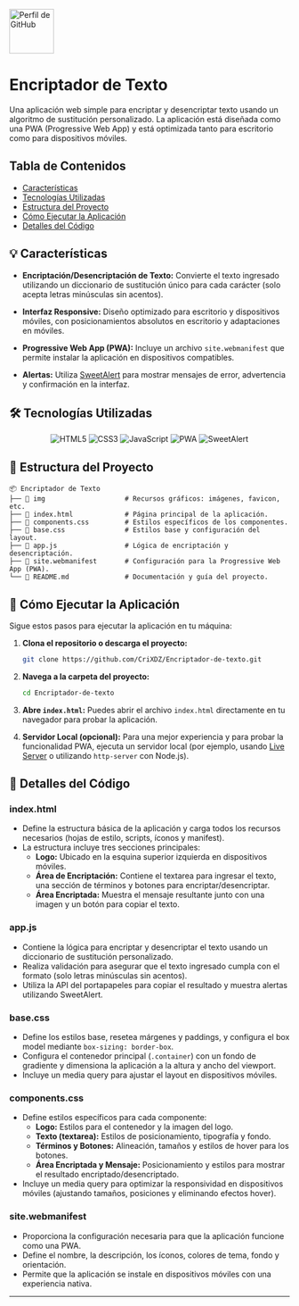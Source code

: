 <p align="left">
  <img src="https://github.com/CriXDZ.png" alt="Perfil de GitHub" width="80" />
</p>

# Encriptador de Texto

Una aplicación web simple para encriptar y desencriptar texto usando un algoritmo de sustitución personalizado. La aplicación está diseñada como una PWA (Progressive Web App) y está optimizada tanto para escritorio como para dispositivos móviles.

## Tabla de Contenidos

- [ Características](#-características)
- [ Tecnologías Utilizadas](#-tecnologías-utilizadas)
- [ Estructura del Proyecto](#-estructura-del-proyecto)
- [ Cómo Ejecutar la Aplicación](#-cómo-ejecutar-la-aplicación)
- [ Detalles del Código](#-detalles-del-código)

## 💡 Características

- **Encriptación/Desencriptación de Texto:**
  Convierte el texto ingresado utilizando un diccionario de sustitución único para cada carácter (solo acepta letras minúsculas sin acentos).

- **Interfaz Responsive:**
  Diseño optimizado para escritorio y dispositivos móviles, con posicionamientos absolutos en escritorio y adaptaciones en móviles.

- **Progressive Web App (PWA):**
  Incluye un archivo `site.webmanifest` que permite instalar la aplicación en dispositivos compatibles.

- **Alertas:**
  Utiliza [SweetAlert](https://sweetalert.js.org/) para mostrar mensajes de error, advertencia y confirmación en la interfaz.

## 🛠️ Tecnologías Utilizadas

<p align="center">
  <img src="https://img.shields.io/badge/HTML5-E34F26?style=for-the-badge&logo=html5&logoColor=white" alt="HTML5" />
  <img src="https://img.shields.io/badge/CSS3-1572B6?style=for-the-badge&logo=css3&logoColor=white" alt="CSS3" />
  <img src="https://img.shields.io/badge/JavaScript-F7DF1E?style=for-the-badge&logo=javascript&logoColor=black" alt="JavaScript" />
  <img src="https://img.shields.io/badge/PWA-0A3871?style=for-the-badge&logo=google-chrome&logoColor=white" alt="PWA" />
  <img src="https://img.shields.io/badge/SweetAlert-FF5733?style=for-the-badge&logo=sweetalert&logoColor=white" alt="SweetAlert" />
</p>

## 📂 Estructura del Proyecto

```
📦 Encriptador de Texto
├── 📁 img                    # Recursos gráficos: imágenes, favicon, etc.
├── 📄 index.html             # Página principal de la aplicación.
├── 📄 components.css         # Estilos específicos de los componentes.
├── 📄 base.css               # Estilos base y configuración del layout.
├── 📄 app.js                 # Lógica de encriptación y desencriptación.
├── 📄 site.webmanifest       # Configuración para la Progressive Web App (PWA).
└── 📄 README.md              # Documentación y guía del proyecto.
```

## 🚀 Cómo Ejecutar la Aplicación

Sigue estos pasos para ejecutar la aplicación en tu máquina:

1. **Clona el repositorio o descarga el proyecto:**

   ```bash
   git clone https://github.com/CriXDZ/Encriptador-de-texto.git
   ```

2. **Navega a la carpeta del proyecto:**

   ```bash
   cd Encriptador-de-texto
   ```

3. **Abre `index.html`:**
   Puedes abrir el archivo `index.html` directamente en tu navegador para probar la aplicación.

4. **Servidor Local (opcional):**
   Para una mejor experiencia y para probar la funcionalidad PWA, ejecuta un servidor local (por ejemplo, usando [Live Server](https://marketplace.visualstudio.com/items?itemName=ritwickdey.LiveServer) o utilizando `http-server` con Node.js).

## 📝 Detalles del Código

### index.html

- Define la estructura básica de la aplicación y carga todos los recursos necesarios (hojas de estilo, scripts, íconos y manifest).
- La estructura incluye tres secciones principales:
  - **Logo:** Ubicado en la esquina superior izquierda en dispositivos móviles.
  - **Área de Encriptación:** Contiene el textarea para ingresar el texto, una sección de términos y botones para encriptar/desencriptar.
  - **Área Encriptada:** Muestra el mensaje resultante junto con una imagen y un botón para copiar el texto.

### app.js

- Contiene la lógica para encriptar y desencriptar el texto usando un diccionario de sustitución personalizado.
- Realiza validación para asegurar que el texto ingresado cumpla con el formato (solo letras minúsculas sin acentos).
- Utiliza la API del portapapeles para copiar el resultado y muestra alertas utilizando SweetAlert.

### base.css

- Define los estilos base, resetea márgenes y paddings, y configura el box model mediante `box-sizing: border-box`.
- Configura el contenedor principal (`.container`) con un fondo de gradiente y dimensiona la aplicación a la altura y ancho del viewport.
- Incluye un media query para ajustar el layout en dispositivos móviles.

### components.css

- Define estilos específicos para cada componente:
  - **Logo:** Estilos para el contenedor y la imagen del logo.
  - **Texto (textarea):** Estilos de posicionamiento, tipografía y fondo.
  - **Términos y Botones:** Alineación, tamaños y estilos de hover para los botones.
  - **Área Encriptada y Mensaje:** Posicionamiento y estilos para mostrar el resultado encriptado/desencriptado.
- Incluye un media query para optimizar la responsividad en dispositivos móviles (ajustando tamaños, posiciones y eliminando efectos hover).

### site.webmanifest

- Proporciona la configuración necesaria para que la aplicación funcione como una PWA.
- Define el nombre, la descripción, los íconos, colores de tema, fondo y orientación.
- Permite que la aplicación se instale en dispositivos móviles con una experiencia nativa.

---
